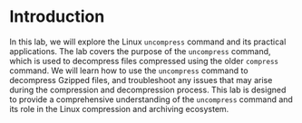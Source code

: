 # Introduction

In this lab, we will explore the Linux `uncompress` command and its practical applications. The lab covers the purpose of the `uncompress` command, which is used to decompress files compressed using the older `compress` command. We will learn how to use the `uncompress` command to decompress Gzipped files, and troubleshoot any issues that may arise during the compression and decompression process. This lab is designed to provide a comprehensive understanding of the `uncompress` command and its role in the Linux compression and archiving ecosystem.
